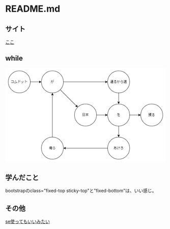 # README.md

## サイト

[ここ](https://hitto.me/clear-the-way/)

## while

![komudotto](img/komudotto.png "komudotto")

## 学んだこと

bootstrapのclass="fixed-top sticky-top"と"fixed-bottom"は、いい感じ。

## その他

[se使ってもいいみたい](https://www.riotgames.com/ja/legal)
